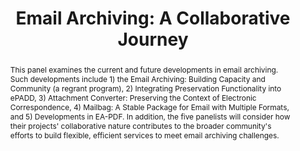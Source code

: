 ---
abstract: 'This panel examines the current and future developments in email archiving.
  Such developments include 1) the Email Archiving: Building Capacity and Community
  (a regrant program), 2) Integrating Preservation Functionality into ePADD, 3) Attachment
  Converter: Preserving the Context of Electronic Correspondence, 4) Mailbag: A Stable
  Package for Email with Multiple Formats, and 5) Developments in EA-PDF. In addition,
  the five panelists will consider how their projects'' collaborative nature contributes
  to the broader community''s efforts to build flexible, efficient services to meet
  email archiving challenges.

  '
creators:
- Abrams, Stephen
- Martinez, Ruby
- Prom, Chris
- Teichman, Matt
- Wiedeman, Gregory
date: null
document_url: https://services.phaidra.univie.ac.at/api/object/o:1424945/download
grand_parent: iPRES
institutions:
- University of Albany, SUNY
- University of Illinois
- Harvard University
- University of Chicago
keywords:
- email archiving
- best practice
- community
- collaboration
landing_page_url: https://phaidra.univie.ac.at/o:1424945
language: eng
layout: publication
license: CC BY 4.0 International
notes_url: null
parent: iPRES 2021
presentation_url: null
publication_type: paper
size: 268850
source_name: iPRES
title: 'Email Archiving: A Collaborative Journey'
year: 2021
---